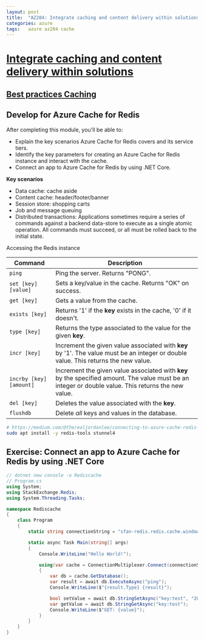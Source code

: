 ```yaml
---
layout: post
title:  "AZ204: Integrate caching and content delivery within solutions"
categories: azure
tags:   azure az204 cache
---
```


# [Integrate caching and content delivery within solutions](https://docs.microsoft.com/en-us/learn/paths/az-204-integrate-caching-content-delivery-within-solutions/)


## [Best practices Caching](https://docs.microsoft.com/en-us/azure/architecture/best-practices/caching)




## Develop for Azure Cache for Redis

After completing this module, you'll be able to:

- Explain the key scenarios Azure Cache for Redis covers and its service tiers.
- Identify the key parameters for creating an Azure Cache for Redis instance and interact with the cache.
- Connect an app to Azure Cache for Redis by using .NET Core.

**Key scenarios**

 - Data cache: cache aside
 - Content cache: header/footer/banner
 - Session store: shopping carts
 - Job and message queuing
 - Distributed transactions: Applications sometimes require a series of commands against a backend data-store to execute as a single atomic operation. All commands must succeed, or all must be rolled back to the initial state.

 
Accessing the Redis instance

| Command | Description |
| --- | --- |
| `ping` | Ping the server. Returns "PONG". |
| `set [key] [value]` | Sets a key/value in the cache. Returns "OK" on success. |
| `get [key]` | Gets a value from the cache. |
| `exists [key]` | Returns '1' if the **key** exists in the cache, '0' if it doesn't. |
| `type [key]` | Returns the type associated to the value for the given **key**. |
| `incr [key]` | Increment the given value associated with **key** by '1'. The value must be an integer or double value. This returns the new value. |
| `incrby [key] [amount]` | Increment the given value associated with **key** by the specified amount. The value must be an integer or double value. This returns the new value. |
| `del [key]` | Deletes the value associated with the **key**. |
| `flushdb` | Delete *all* keys and values in the database. |

```sh
# https://medium.com/@therealjordanlee/connecting-to-azure-cache-redis-with-redis-cli-and-stunnel-6e5c5479bc2c
sudo apt install -y redis-tools stunnel4

```

## Exercise: Connect an app to Azure Cache for Redis by using .NET Core

```csharp
// dotnet new console -o Rediscache
// Program.cs
using System;
using StackExchange.Redis;
using System.Threading.Tasks;

namespace Rediscache
{
    class Program
    {
        static string connectionString = "sfan-redis.redis.cache.windows.net:6380,password=xxx,ssl=True,abortConnect=False";

        static async Task Main(string[] args)
        {
            Console.WriteLine("Hello World!");

            using(var cache = ConnectionMultiplexer.Connect(connectionString))
            {
                var db = cache.GetDatabase();
                var result = await db.ExecuteAsync("ping");
                Console.WriteLine($"{result.Type} {result}");

                bool setValue = await db.StringSetAsync("key:test", "200");
                var getValue = await db.StringGetAsync("key:test");
                Console.WriteLine($"GET: {value}");
            }
        }
    }
}

```